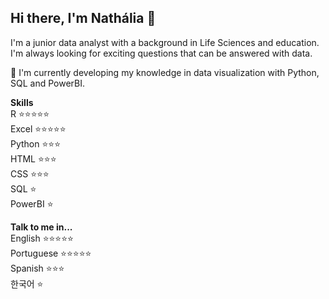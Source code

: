 ## Hi there, I'm Nathália 👋

I'm a junior data analyst with a background in Life Sciences and education. I'm always looking for exciting questions that can be answered with data.

🌱 I'm currently developing my knowledge in data visualization with Python, SQL and PowerBI.

**Skills**  
R ⭐⭐⭐⭐⭐  
Excel ⭐⭐⭐⭐⭐  
Python ⭐⭐⭐  
HTML ⭐⭐⭐  
CSS ⭐⭐⭐  
SQL ⭐  
PowerBI ⭐  

**Talk to me in...**  
English ⭐⭐⭐⭐⭐  
Portuguese ⭐⭐⭐⭐⭐  
Spanish ⭐⭐⭐  
한국어 ⭐  


<!--
**itchyskeleton/itchyskeleton** is a ✨ _special_ ✨ repository because its `README.md` (this file) appears on your GitHub profile.

Here are some ideas to get you started:

- 🔭 I’m currently working on ...
- 🌱 I’m currently learning ...
- 👯 I’m looking to collaborate on ...
- 🤔 I’m looking for help with ...
- 💬 Ask me about ...
- 📫 How to reach me: ...
- 😄 Pronouns: ...
- ⚡ Fun fact: ...
-->
